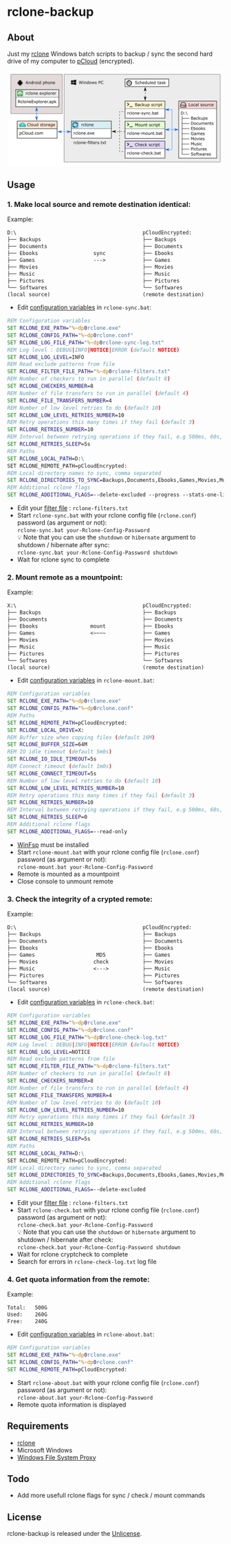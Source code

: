 # rclone-backup

## About
Just my [rclone](https://rclone.org/) Windows batch scripts to backup / sync the second hard drive of my computer to [pCloud](https://www.pcloud.com/) (encrypted).

![](graphs/rclone-backup.png)

## Usage
### 1. Make local source and remote destination identical:
Example:
```
D:\                                         pCloudEncrypted:
├── Backups                                 ├── Backups
├── Documents                               ├── Documents
├── Ebooks                  sync            ├── Ebooks
├── Games                   --->            ├── Games
├── Movies                                  ├── Movies
├── Music                                   ├── Music
├── Pictures                                ├── Pictures
└── Softwares                               └── Softwares
(local source)                              (remote destination)
````
- Edit [configuration variables](https://rclone.org/commands/rclone_sync/) in `rclone-sync.bat`:
```bat
REM Configuration variables
SET RCLONE_EXE_PATH="%~dp0rclone.exe"
SET RCLONE_CONFIG_PATH="%~dp0rclone.conf"
SET RCLONE_LOG_FILE_PATH="%~dp0rclone-sync-log.txt"
REM Log level : DEBUG|INFO|NOTICE|ERROR (default NOTICE)
SET RCLONE_LOG_LEVEL=INFO
REM Read exclude patterns from file
SET RCLONE_FILTER_FILE_PATH="%~dp0rclone-filters.txt"
REM Number of checkers to run in parallel (default 8)
SET RCLONE_CHECKERS_NUMBER=8
REM Number of file transfers to run in parallel (default 4)
SET RCLONE_FILE_TRANSFERS_NUMBER=4
REM Number of low level retries to do (default 10)
SET RCLONE_LOW_LEVEL_RETRIES_NUMBER=10
REM Retry operations this many times if they fail (default 3)
SET RCLONE_RETRIES_NUMBER=10
REM Interval between retrying operations if they fail, e.g 500ms, 60s, 5m (0 to disable)
SET RCLONE_RETRIES_SLEEP=5s
REM Paths
SET RCLONE_LOCAL_PATH=D:\
SET RCLONE_REMOTE_PATH=pCloudEncrypted:
REM Local directory names to sync, comma separated
SET RCLONE_DIRECTORIES_TO_SYNC=Backups,Documents,Ebooks,Games,Movies,Music,Pictures,Softwares
REM Additional rclone flags
SET RCLONE_ADDITIONAL_FLAGS=--delete-excluded --progress --stats-one-line
```
- Edit your [filter file](https://rclone.org/filtering/) : `rclone-filters.txt`
- Start `rclone-sync.bat` with your rclone config file (`rclone.conf`) password (as argument or not):  
`rclone-sync.bat your-Rclone-Config-Password`  
:bulb: Note that you can use the `shutdown` or `hibernate` argument to shutdown / hibernate after sync:  
`rclone-sync.bat your-Rclone-Config-Password shutdown`
- Wait for rclone sync to complete

### 2. Mount remote as a mountpoint:
Example:
```
X:\                                         pCloudEncrypted:
├── Backups                                 ├── Backups
├── Documents                               ├── Documents
├── Ebooks                 mount            ├── Ebooks
├── Games                  <~~~~            ├── Games
├── Movies                                  ├── Movies
├── Music                                   ├── Music
├── Pictures                                ├── Pictures
└── Softwares                               └── Softwares
(local source)                              (remote destination)
````
- Edit [configuration variables](https://rclone.org/commands/rclone_mount/) in `rclone-mount.bat`:
```bat
REM Configuration variables
SET RCLONE_EXE_PATH="%~dp0rclone.exe"
SET RCLONE_CONFIG_PATH="%~dp0rclone.conf"
REM Paths
SET RCLONE_REMOTE_PATH=pCloudEncrypted:
SET RCLONE_LOCAL_DRIVE=X:
REM Buffer size when copying files (default 16M)
SET RCLONE_BUFFER_SIZE=64M
REM IO idle timeout (default 5m0s)
SET RCLONE_IO_IDLE_TIMEOUT=5s
REM Connect timeout (default 1m0s)
SET RCLONE_CONNECT_TIMEOUT=5s
REM Number of low level retries to do (default 10)
SET RCLONE_LOW_LEVEL_RETRIES_NUMBER=10
REM Retry operations this many times if they fail (default 3)
SET RCLONE_RETRIES_NUMBER=10
REM Interval between retrying operations if they fail, e.g 500ms, 60s, 5m (0 to disable)
SET RCLONE_RETRIES_SLEEP=0
REM Additional rclone flags
SET RCLONE_ADDITIONAL_FLAGS=--read-only
```
- [WinFsp](http://www.secfs.net/winfsp/) must be installed
- Start `rclone-mount.bat` with your rclone config file (`rclone.conf`) password (as argument or not):  
`rclone-mount.bat your-Rclone-Config-Password`
- Remote is mounted as a mountpoint
- Close console to unmount remote

### 3. Check the integrity of a crypted remote:
Example:
```
D:\                                         pCloudEncrypted:
├── Backups                                 ├── Backups
├── Documents                               ├── Documents
├── Ebooks                                  ├── Ebooks
├── Games                    MD5            ├── Games
├── Movies                  check           ├── Movies
├── Music                   <--->           ├── Music
├── Pictures                                ├── Pictures
└── Softwares                               └── Softwares
(local source)                              (remote destination)
````
- Edit [configuration variables](https://rclone.org/commands/rclone_cryptcheck/) in `rclone-check.bat`:
```bat
REM Configuration variables
SET RCLONE_EXE_PATH="%~dp0rclone.exe"
SET RCLONE_CONFIG_PATH="%~dp0rclone.conf"
SET RCLONE_LOG_FILE_PATH="%~dp0rclone-check-log.txt"
REM Log level : DEBUG|INFO|NOTICE|ERROR (default NOTICE)
SET RCLONE_LOG_LEVEL=NOTICE
REM Read exclude patterns from file
SET RCLONE_FILTER_FILE_PATH="%~dp0rclone-filters.txt"
REM Number of checkers to run in parallel (default 8)
SET RCLONE_CHECKERS_NUMBER=8
REM Number of file transfers to run in parallel (default 4)
SET RCLONE_FILE_TRANSFERS_NUMBER=4
REM Number of low level retries to do (default 10)
SET RCLONE_LOW_LEVEL_RETRIES_NUMBER=10
REM Retry operations this many times if they fail (default 3)
SET RCLONE_RETRIES_NUMBER=10
REM Interval between retrying operations if they fail, e.g 500ms, 60s, 5m (0 to disable)
SET RCLONE_RETRIES_SLEEP=5s
REM Paths
SET RCLONE_LOCAL_PATH=D:\
SET RCLONE_REMOTE_PATH=pCloudEncrypted:
REM Local directory names to sync, comma separated
SET RCLONE_DIRECTORIES_TO_SYNC=Backups,Documents,Ebooks,Games,Movies,Music,Pictures,Softwares
REM Additional rclone flags
SET RCLONE_ADDITIONAL_FLAGS=--delete-excluded
```
- Edit your [filter file](https://rclone.org/filtering/) : `rclone-filters.txt`
- Start `rclone-check.bat` with your rclone config file (`rclone.conf`) password (as argument or not):  
`rclone-check.bat your-Rclone-Config-Password`  
:bulb: Note that you can use the `shutdown` or `hibernate` argument to shutdown / hibernate after check:  
`rclone-check.bat your-Rclone-Config-Password shutdown`
- Wait for rclone cryptcheck to complete
- Search for errors in `rclone-check-log.txt` log file

### 4. Get quota information from the remote:
Example:
```
Total:   500G
Used:    260G
Free:    240G
```
- Edit [configuration variables](https://rclone.org/commands/rclone_about/) in `rclone-about.bat`:
```bat
REM Configuration variables
SET RCLONE_EXE_PATH="%~dp0rclone.exe"
SET RCLONE_CONFIG_PATH="%~dp0rclone.conf"
SET RCLONE_REMOTE_PATH=pCloudEncrypted:
```
- Start `rclone-about.bat` with your rclone config file (`rclone.conf`) password (as argument or not):  
`rclone-about.bat your-Rclone-Config-Password`
- Remote quota information is displayed

## Requirements
- [rclone](https://rclone.org/)
- Microsoft Windows
- [Windows File System Proxy](http://www.secfs.net/winfsp/)

## Todo
- Add more usefull rclone flags for sync / check / mount commands
  
## License
rclone-backup is released under the [Unlicense](http://unlicense.org).
